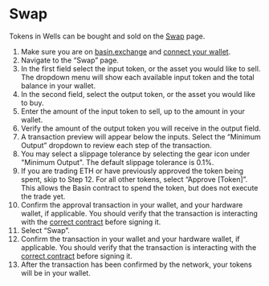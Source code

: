 # Swap

Tokens in Wells can be bought and sold on the [Swap](https://basin.exchange/#/swap) page. 

1. Make sure you are on [basin.exchange](https://basin.exchange/) and [connect your wallet](../basics/connect-wallet.md).
2. Navigate to the “Swap” page.
3. In the first field select the input token, or the asset you would like to sell. The dropdown menu will show each available input token and the total balance in your wallet.
4. In the second field, select the output token, or the asset you would like to buy.
5. Enter the amount of the input token to sell, up to the amount in your wallet.
6. Verify the amount of the output token you will receive in the output field.
8. A transaction preview will appear below the inputs. Select the “Minimum Output” dropdown to review each step of the transaction.
9. You may select a slippage tolerance by selecting the gear icon under "Minimum Output". The default slippage tolerance is 0.1%.
10. If you are trading ETH or have previously approved the token being spent, skip to Step 12. For all other tokens, select “Approve \[Token]”. This allows the Basin contract to spend the token, but does not execute the trade yet.
11. Confirm the approval transaction in your wallet, and your hardware wallet, if applicable. You should verify that the transaction is interacting with the [correct contract](../../resources/contracts.md) before signing it.
12. Select “Swap”.
13. Confirm the transaction in your wallet and your hardware wallet, if applicable. You should verify that the transaction is interacting with the [correct contract](../../resources/contracts.md) before signing it.
14. After the transaction has been confirmed by the network, your tokens will be in your wallet.

